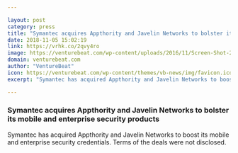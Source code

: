 ```yaml
---

layout: post
category: press
title: "Symantec acquires Appthority and Javelin Networks to bolster its mobile and enterprise security products"
date: 2018-11-05 15:02:19
link: https://vrhk.co/2qvy4ro
image: https://venturebeat.com/wp-content/uploads/2016/11/Screen-Shot-2016-11-20-at-10.39.14-PM.png?fit=1142%2C720&strip=all
domain: venturebeat.com
author: "VentureBeat"
icon: https://venturebeat.com/wp-content/themes/vb-news/img/favicon.ico
excerpt: "Symantec has acquired Appthority and Javelin Networks to boost its mobile and enterprise security credentials. Terms of the deals were not disclosed."

---
```


### Symantec acquires Appthority and Javelin Networks to bolster its mobile and enterprise security products

Symantec has acquired Appthority and Javelin Networks to boost its mobile and enterprise security credentials. Terms of the deals were not disclosed.